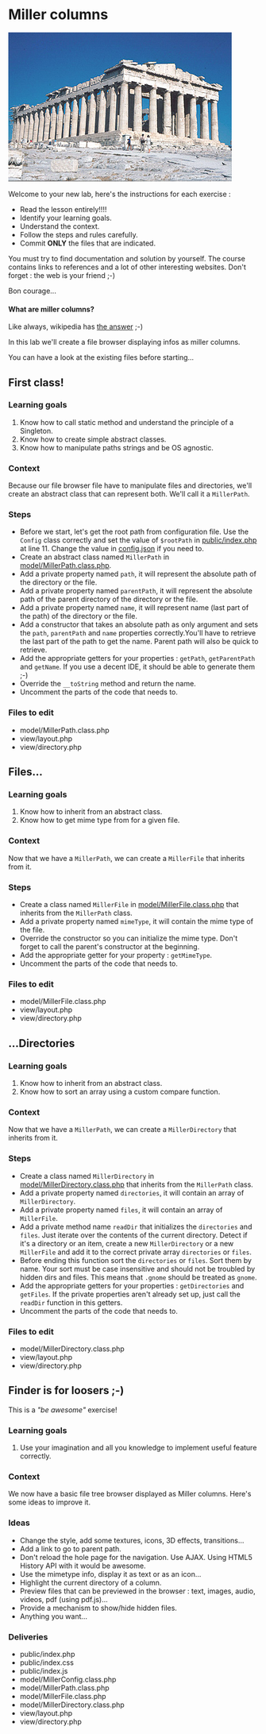 <!-- title : Lab : Miller columns -->
<!-- author : Hubert SABLONNIÈRE -->
<!-- description : Experimenting with PHP objects and classes -->
<!-- keywords : php, classes, objects, inheritance -->

<link href="../css/bootstrap.min.css" rel="stylesheet">
<link href="../css/bootstrap-responsive.min.css" rel="stylesheet">
<link href="../css/theme-2012-common.css" rel="stylesheet">
<link href="../css/theme-2012-lab.css" rel="stylesheet">
<link href="../css/hljs-github.css" rel="stylesheet">

# Miller columns

<!-- toc -->

![lab-logo](../img/parthenon.jpg)

Welcome to your new lab, here's the instructions for each exercise :

* Read the lesson entirely!!!!
* Identify your learning goals.
* Understand the context.
* Follow the steps and rules carefully.
* Commit **ONLY** the files that are indicated.

You must try to find documentation and solution by yourself. The course contains links to references and a lot of other interesting websites. Don't forget : the web is your friend ;-)

Bon courage...

#### What are miller columns?

Like always, wikipedia has [the answer](http://en.wikipedia.org/wiki/Miller_columns) ;-)

In this lab we'll create a file browser displaying infos as miller columns.

You can have a look at the existing files before starting...

## First class!

### Learning goals

1. Know how to call static method and understand the principle of a Singleton.
1. Know how to create simple abstract classes.
1. Know how to manipulate paths strings and be OS agnostic.

### Context

Because our file browser file have to manipulate files and directories, we'll create an abstract class that can represent both. We'll call it a `MillerPath`.

### Steps

* Before we start, let's get the root path from configuration file. Use the `Config` class correctly and set the value of `$rootPath` in [public/index.php](../labs-files/miller-columns/public/index.php) at line 11. Change the value in [config.json](../labs-files/miller-columns/config.json) if you need to.
* Create an abstract class named `MillerPath` in [model/MillerPath.class.php](../labs-files/miller-columns/model/MillerPath.class.php).
* Add a private property named `path`, it will represent the absolute path of the directory or the file.
* Add a private property named `parentPath`, it will represent the absolute path of the parent directory of the directory or the file.
* Add a private property named `name`, it will represent name (last part of the path) of the directory or the file.
* Add a constructor that takes an absolute path as only argument and sets the `path`, `parentPath` and `name` properties correctly.You'll have to retrieve the last part of the path to get the name. Parent path will also be quick to retrieve.
* Add the appropriate getters for your properties : `getPath`, `getParentPath` and `getName`. If you use a decent IDE, it should be able to generate them ;-)
* Override the `__toString` method and return the name.
* Uncomment the parts of the code that needs to.

### Files to edit

<!-- .deliveries -->
* model/MillerPath.class.php
* view/layout.php
* view/directory.php

## Files...

### Learning goals

1. Know how to inherit from an abstract class.
1. Know how to get mime type from for a given file.

### Context

Now that we have a `MillerPath`, we can create a `MillerFile` that inherits from it.

### Steps

* Create a class named `MillerFile` in [model/MillerFile.class.php](../labs-files/miller-columns/model/MillerFile.class.php) that inherits from the `MillerPath` class.
* Add a private property named `mimeType`, it will contain the mime type of the file.
* Override the constructor so you can initialize the mime type. Don't forget to call the parent's constructor at the beginning.
* Add the appropriate getter for your property : `getMimeType`.
* Uncomment the parts of the code that needs to.

### Files to edit

<!-- .deliveries -->
* model/MillerFile.class.php
* view/layout.php
* view/directory.php

## ...Directories

### Learning goals

1. Know how to inherit from an abstract class.
1. Know how to sort an array using a custom compare function.

### Context

Now that we have a `MillerPath`, we can create a `MillerDirectory` that inherits from it.

### Steps

* Create a class named `MillerDirectory` in [model/MillerDirectory.class.php](../labs-files/miller-columns/model/MillerDirectory.class.php) that inherits from the `MillerPath` class.
* Add a private property named `directories`, it will contain an array of `MillerDirectory`.
* Add a private property named `files`, it will contain an array of `MillerFile`.
* Add a private method name `readDir` that initializes the `directories` and `files`. Just iterate over the contents of the current directory. Detect if it's a directory or an item, create a new `MillerDirectory` or a new `MillerFile` and add it to the correct private array `directories` or `files`.
* Before ending this function sort the `directories` or `files`. Sort them by name. Your sort must be case insensitive and should not be troubled by hidden dirs and files. This means that `.gnome` should be treated as `gnome`.
* Add the appropriate getters for your properties : `getDirectories` and `getFiles`. If the private properties aren't already set up, just call the `readDir` function in this getters.
* Uncomment the parts of the code that needs to.

### Files to edit

<!-- .deliveries -->
* model/MillerDirectory.class.php
* view/layout.php
* view/directory.php

## Finder is for loosers ;-)

This is a *"be awesome"* exercise!

### Learning goals

1. Use your imagination and all you knowledge to implement useful feature correctly.

### Context

We now have a basic file tree browser displayed as Miller columns. Here's some ideas to improve it.

### Ideas

* Change the style, add some textures, icons, 3D effects, transitions...
* Add a link to go to parent path.
* Don't reload the hole page for the navigation. Use AJAX. Using HTML5 History API with it would be awesome.
* Use the mimetype info, display it as text or as an icon...
* Highlight the current directory of a column.
* Preview files that can be previewed in the browser : text, images, audio, videos, pdf (using pdf.js)...
* Provide a mechanism to show/hide hidden files.
* Anything you want...

### Deliveries

<!-- .deliveries -->
* public/index.php
* public/index.css
* public/index.js
* model/MillerConfig.class.php
* model/MillerPath.class.php
* model/MillerFile.class.php
* model/MillerDirectory.class.php
* view/layout.php
* view/directory.php

<script src="../js/jquery-1.8.1.min.js"></script>
<script src="../js/bootstrap.min.js"></script>
